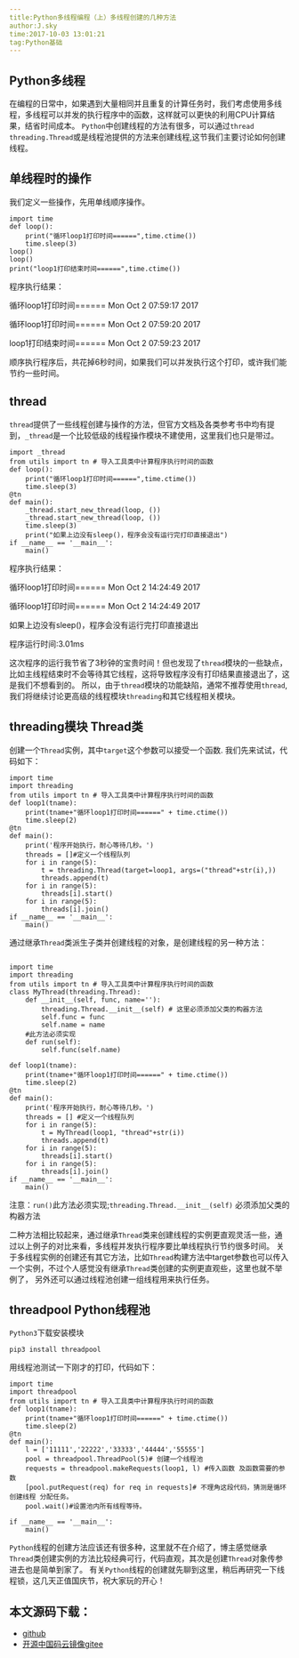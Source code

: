 ```yaml
---
title:Python多线程编程（上）多线程创建的几种方法
author:J.sky
time:2017-10-03 13:01:21
tag:Python基础
---
```


## Python多线程
在编程的日常中，如果遇到大量相同并且重复的计算任务时，我们考虑使用多线程，多线程可以并发的执行程序中的函数，这样就可以更快的利用CPU计算结果，结省时间成本。
`Python`中创建线程的方法有很多，可以通过`thread threading.Thread`或是线程池提供的方法来创建线程,这节我们主要讨论如何创建线程。

## 单线程时的操作

我们定义一些操作，先用单线顺序操作。


<pre><code class="python">import time
def loop():
    print("循环loop1打印时间======",time.ctime())
    time.sleep(3)   
loop()
loop()
print("loop1打印结束时间======",time.ctime())
</code></pre>

程序执行结果：

循环loop1打印时间====== Mon Oct  2 07:59:17 2017

循环loop1打印时间====== Mon Oct  2 07:59:20 2017

loop1打印结束时间====== Mon Oct  2 07:59:23 2017

顺序执行程序后，共花掉6秒时间，如果我们可以并发执行这个打印，或许我们能节约一些时间。

## thread

`thread`提供了一些线程创建与操作的方法，但官方文档及各类参考书中均有提到，`_thread`是一个比较低级的线程操作模块不建使用，这里我们也只是带过。

<pre><code class="python">import _thread
from utils import tn # 导入工具类中计算程序执行时间的函数
def loop():
    print("循环loop1打印时间======",time.ctime())
    time.sleep(3)  
@tn
def main():
    _thread.start_new_thread(loop, ())
    _thread.start_new_thread(loop, ())
    time.sleep(3)
    print("如果上边没有sleep()，程序会没有运行完打印直接退出")
if __name__ == '__main__':
    main()
</code></pre>

程序执行结果：

循环loop1打印时间====== Mon Oct  2 14:24:49 2017

循环loop1打印时间====== Mon Oct  2 14:24:49 2017

如果上边没有sleep()，程序会没有运行完打印直接退出

程序运行时间:3.01ms

这次程序的运行我节省了3秒钟的宝贵时间！但也发现了`thread`模块的一些缺点，比如主线程结束时不会等待其它线程，这将导致程序没有打印结果直接退出了，这是我们不想看到的。
所以，由于`thread`模块的功能缺陷，通常不推荐使用`thread`,我们将继续讨论更高级的线程模块`threading`和其它线程相关模块。


## threading模块 Thread类

创建一个`Thread`实例，其中`target`这个参数可以接受一个函数.
我们先来试试，代码如下：

<pre><code class="python">import time
import threading
from utils import tn # 导入工具类中计算程序执行时间的函数
def loop1(tname):
    print(tname+"循环loop1打印时间======" + time.ctime())
    time.sleep(2)
@tn
def main():
    print('程序开始执行，耐心等待几秒。')
    threads = []#定义一个线程队列
    for i in range(5):
        t = threading.Thread(target=loop1, args=("thread"+str(i),))
        threads.append(t)
    for i in range(5):
        threads[i].start()
    for i in range(5):
        threads[i].join()
if __name__ == '__main__':
    main()
</code></pre>

通过继承`Thread`类派生子类并创建线程的对象，是创建线程的另一种方法：

<pre><code class="python">
import time
import threading
from utils import tn # 导入工具类中计算程序执行时间的函数
class MyThread(threading.Thread):
    def __init__(self, func, name=''):
        threading.Thread.__init__(self) # 这里必须添加父类的构器方法
        self.func = func
        self.name = name
    #此方法必须实现
    def run(self):
        self.func(self.name)

def loop1(tname):
    print(tname+"循环loop1打印时间======" + time.ctime())
    time.sleep(2)
@tn
def main():
    print('程序开始执行，耐心等待几秒。')
    threads = [] #定义一个线程队列
    for i in range(5):
        t = MyThread(loop1, "thread"+str(i))
        threads.append(t)
    for i in range(5):
        threads[i].start()
    for i in range(5):
        threads[i].join()
if __name__ == '__main__':
    main()
</code></pre>

注意：`run()`此方法必须实现;`threading.Thread.__init__(self)` 必须添加父类的构器方法

二种方法相比较起来，通过继承`Thread`类来创建线程的实例更直观灵活一些，通过以上例子的对比来看，多线程并发执行程序要比单线程执行节约很多时间。
关于多线程实例的创建还有其它方法，比如`Thread`构建方法中target参数也可以传入一个实例，不过个人感觉没有继承`Thread`类创建的实例更直观些，这里也就不举例了，
另外还可以通过线程池创建一组线程用来执行任务。

## threadpool Python线程池

`Python3`下载安装模块

    pip3 install threadpool

用线程池测试一下刚才的打印，代码如下：

<pre><code class="python">import time
import threadpool
from utils import tn # 导入工具类中计算程序执行时间的函数
def loop1(tname):
    print(tname+"循环loop1打印时间======" + time.ctime())
    time.sleep(2)
@tn
def main():
    l = ['11111','22222','33333','44444','55555']
    pool = threadpool.ThreadPool(5)# 创建一个线程池
    requests = threadpool.makeRequests(loop1, l) #传入函数 及函数需要的参数
    [pool.putRequest(req) for req in requests]# 不理角这段代码，猜测是循环创建线程 分配任务。
    pool.wait()#设置池内所有线程等待。

if __name__ == '__main__':
    main()
</code></pre>


`Python`线程的创建方法应该还有很多种，这里就不在介绍了，博主感觉继承`Thread`类创建实例的方法比较经典可行，代码直观，其次是创建`Thread`对象传参进去也是简单到家了。
有关`Python`线程的创建就先聊到这里，稍后再研究一下线程锁，这几天正值国庆节，祝大家玩的开心！

## 本文源码下载：

+ [github](https://github.com/bosichong/17python.com/tree/master/thread)
+ [开源中国码云镜像gitee](https://gitee.com/J_Sky/17python.com/tree/master/thread)